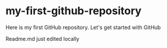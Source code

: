 # my-first-github-repository
Here is my first GitHub repository. Let's get started with GitHub

Readme.md just edited locally
